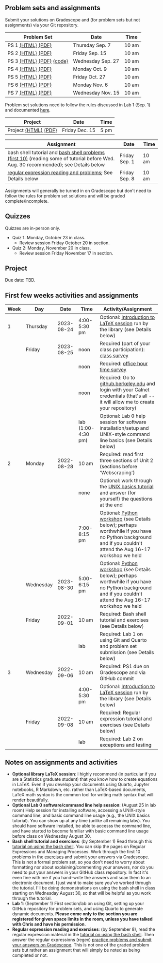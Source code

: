 ## Problem sets and assignments

Submit your solutions on Gradescope and (for problem sets but not assignments) via your Git repository. 

| Problem Set | Date | Time | 
|----|----|----|
| PS 1 [(HTML)](ps/ps1.html) [(PDF)](ps/ps1.pdf) | Thursday Sep. 7 | 10 am | 
| PS 2 [(HTML)](ps/ps2.html) [(PDF)](ps/ps2.pdf) | Friday  Sep. 15 | 10 am | 
| PS 3 [(HTML)](ps/ps3.html) [(PDF)](ps/ps3.pdf) [(code)](ps/ps3start.py) | Wednesday Sep. 27 | 10 am | 
| PS 4 [(HTML)](ps/ps4.html) [(PDF)](ps/ps4.pdf) | Monday Oct. 9 | 10 am | 
| PS 5 [(HTML)](ps/ps5.html) [(PDF)](ps/ps5.pdf) | Friday Oct. 27 | 10 am | 
| PS 6 [(HTML)](ps/ps6.html) [(PDF)](ps/ps6.pdf) | Monday Nov. 6 | 10 am | 
| PS 7 [(HTML)](ps/ps7.html) [(PDF)](ps/ps7.pdf) | Wednesday Nov. 15 | 10 am | 


Problem set solutions need to follow the rules discussed in Lab 1 (Sep. 1) and documented [here](howtos/ps-submission).

| Project | Date | Time | 
|----|----|----|
| Project [(HTML)](project/project.html) [(PDF)](project/project.pdf) | Friday Dec. 15 | 5 pm |

| Assignment | Date | Time | 
|----|----|----|
| bash shell tutorial and [bash shell problems (first 10)](https://berkeley-scf.github.io/tutorial-using-bash/exercises) (reading some of tutorial before Wed. Aug. 30 recommended); see Details below | Friday Sep. 1 | 10 am |
| [regular expression reading and problems](ps/regex); See Details below | Friday Sep. 8 | 10 am | 

Assignments will generally be turned in on Gradescope but don't need to follow the rules for problem set solutions and will be graded complete/incomplete.



## Quizzes

Quizzes are in-person only. 

- Quiz 1: Monday, October 23 in class.
  - Review session Friday October 20 in section.
- Quiz 2: Monday, November 20 in class.
  - Review session Friday November 17 in section.

## Project

Due date: TBD.

## First few weeks activities and assignments

| Week | Day      | Date       | Time         | Activity/Assignment                                                                                                                          |
|------|----------|------------|--------------|----------------------------------------------------------------------------------------------------------------------------------------------|
| 1    | Thursday | 2023-08-24 | 4:00-5:30 pm | Optional: [Introduction to LaTeX session](https://berkeley.libcal.com/event/11068706) run by the library (see Details below)|
|      | Friday   | 2023-08-25 | noon         | Required (part of your class participation): [class survey](https://forms.gle/MxPviTJ2Lw1iJvn66)                              |
|      |          |            | noon         | Required: [office hour time survey](http://whenisgood.net/tmyj25a)                                                                           |
|      |          |            | noon         | Required: Go to [github.berkeley.edu](http://github.berkeley.edu) and login with your Calnet credentials (that's all -- it will allow me to create your repository) | 
|      |          |            | lab (1:00-4:30 pm)  | Optional: Lab 0 help session for software installation/setup and UNIX-style command line basics (see Details below)         |
| 2    | Monday   | 2022-08-28 | 10 am        | Required: read first three sections of Unit 2 (sections before 'Webscraping')                                                                |
|      |          |            | none         | Optional: work through the [UNIX basics tutorial](https://berkeley-scf.github.io/tutorial-unix-basics) and answer (for yourself) the questions at the end |
|      |          |            | 7:00-8:15 pm | Optional: [Python workshop](https://berkeley.libcal.com/event/11031898) (see Details below); perhaps worthwhile if you have no Python background and  if you couldn't attend the Aug 16-17 workshop we held |
|      | Wednesday| 2023-08-30 | 5:00-6:15 pm | Optional: [Python workshop](https://berkeley.libcal.com/event/11031944) (see Details below); perhaps worthwhile if you have no Python background and  if you couldn't attend the Aug 16-17 workshop we held |
|      | Friday   | 2022-09-01 | 10 am        | Required: Bash shell tutorial and exercises (see Details below) |
|      |          |            | lab          | Required: Lab 1 on using Git and Quarto and problem set submission (see Details below)|
| 3    | Wednesday| 2022-09-06 | 10 am        | Required: PS1 due on Gradescope and via GitHub commit |
|      |          |            | 4:00-5:30 pm | Optional: [Introduction to LaTeX session](https://berkeley.libcal.com/event/11068757) run by the library (see Details below)|
|      | Friday   | 2022-09-08 | 10 am        | Required: Regular expression tutorial and exercises (see Details below) |
|      |          |            | lab          | Required: Lab 2 on exceptions and testing |



## Notes on assignments and activities

- **Optional library LaTeX session**: I highly recommend (in particular if you are a Statistics graduate student) that you know how to create equations in LaTeX. Even if you develop your documents using Quarto, Jupyter notebooks, R Markdown, etc. rather than LaTeX-based documents, LaTeX math syntax is the common tool for writing math syntax that will render beautifully. 
- **Optional Lab 0 software/command line help session**: (August 25 in lab room) Help session for installing software, accessing a UNIX-style command line, and basic command line usage (e.g., the UNIX basics tutorial). You can show up at any time (unlike all remaining labs). You should have software installed, be able to accesss the command line, and have started to become familiar with basic command line usage before class on Wednesday August 30.
- **Bash shell tutorial and exercises**: (by September 1) Read through this [tutorial on using the bash shell](https://berkeley-scf.github.io/tutorial-using-bash). You can skip the pages on Regular Expressions and Managing Processes. Work through the first 10 problems in the [exercises](https://berkeley-scf.github.io/tutorial-using-bash/exercises) and submit your answers via Gradescope. This is not a formal problem set, so you don't need to worry about formatting nor about explaining/commenting your answers, nor do you need to put your answers in your GitHub class repository. In fact it's even fine with me if you hand-write the answers and scan them to an electronic document. I just want to make sure you've worked through the tutorial. I'll be doing demonstrations on using the bash shell in class starting on Wednesday August 30, so that will be helpful as you work through the tutorial.
- **Lab 1**: (September 1) First section/lab on using Git, setting up your GitHub repository for problem sets, and using Quarto to generate dynamic documents. **Please come only to the section you are registered for given space limits in the room, unless you have talked with Chris and have his permission.** 
- **Regular expression reading and exercises**: (by September 8), read the regular expression material in the [tutorial on using the bash shell](https://berkeley-scf.github.io/tutorial-using-bash/regex). Then answer the regular expressions (regex) [practice problems and submit your answers on Gradescope](ps/regex). This is not one of the graded problem sets but rather an assignment that will simply be noted as being completed or not.


